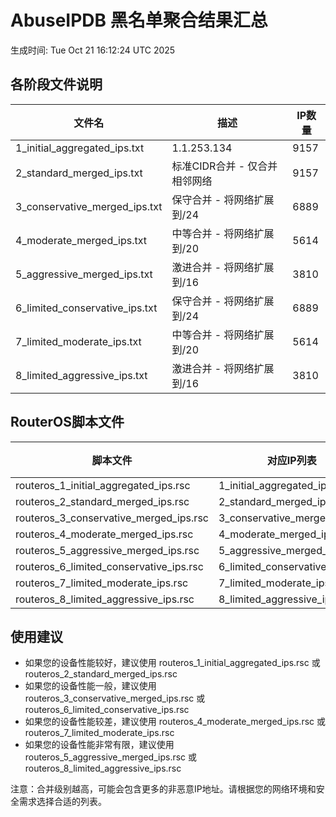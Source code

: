 # AbuseIPDB 黑名单聚合结果汇总
生成时间: Tue Oct 21 16:12:24 UTC 2025

## 各阶段文件说明

| 文件名 | 描述 | IP数量 |
|--------|------|--------|
| 1_initial_aggregated_ips.txt | 1.1.253.134 | 9157 |
| 2_standard_merged_ips.txt | 标准CIDR合并 - 仅合并相邻网络 | 9157 |
| 3_conservative_merged_ips.txt | 保守合并 - 将网络扩展到/24 | 6889 |
| 4_moderate_merged_ips.txt | 中等合并 - 将网络扩展到/20 | 5614 |
| 5_aggressive_merged_ips.txt | 激进合并 - 将网络扩展到/16 | 3810 |
| 6_limited_conservative_ips.txt | 保守合并 - 将网络扩展到/24 | 6889 |
| 7_limited_moderate_ips.txt | 中等合并 - 将网络扩展到/20 | 5614 |
| 8_limited_aggressive_ips.txt | 激进合并 - 将网络扩展到/16 | 3810 |

## RouterOS脚本文件

| 脚本文件 | 对应IP列表 | IP数量 |
|----------|------------|--------|
| routeros_1_initial_aggregated_ips.rsc | 1_initial_aggregated_ips.txt | 9157 |
| routeros_2_standard_merged_ips.rsc | 2_standard_merged_ips.txt | 9157 |
| routeros_3_conservative_merged_ips.rsc | 3_conservative_merged_ips.txt | 6889 |
| routeros_4_moderate_merged_ips.rsc | 4_moderate_merged_ips.txt | 5614 |
| routeros_5_aggressive_merged_ips.rsc | 5_aggressive_merged_ips.txt | 3810 |
| routeros_6_limited_conservative_ips.rsc | 6_limited_conservative_ips.txt | 6889 |
| routeros_7_limited_moderate_ips.rsc | 7_limited_moderate_ips.txt | 5614 |
| routeros_8_limited_aggressive_ips.rsc | 8_limited_aggressive_ips.txt | 3810 |

## 使用建议

- 如果您的设备性能较好，建议使用 routeros_1_initial_aggregated_ips.rsc 或 routeros_2_standard_merged_ips.rsc
- 如果您的设备性能一般，建议使用 routeros_3_conservative_merged_ips.rsc 或 routeros_6_limited_conservative_ips.rsc
- 如果您的设备性能较差，建议使用 routeros_4_moderate_merged_ips.rsc 或 routeros_7_limited_moderate_ips.rsc
- 如果您的设备性能非常有限，建议使用 routeros_5_aggressive_merged_ips.rsc 或 routeros_8_limited_aggressive_ips.rsc

注意：合并级别越高，可能会包含更多的非恶意IP地址。请根据您的网络环境和安全需求选择合适的列表。
